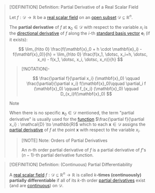 >[!DEFINITION] Definition: Partial Derivative of a Real Scalar Field
>
>Let $f: \mathcal{D} \to \mathbb{R}$ be a [real scalar field](../Real%20Scalar%20Field.md) on an [open subset](../../../../../Geometry/Euclidean%20Geometry/Euclidean%20Space/Open%20Sets%20in%20Euclidean%20Space.md) $\mathcal{D} \subseteq \mathbb{R}^n$.
>
>The **partial derivative** of $f$ at $\mathbf{x}_0 \in \mathcal{D}$ with respect to the variable $x_i$ is the [directional derivative](Directional%20Derivatives%20of%20Real%20Scalar%20Fields.md) of $f$ along the $i$-th [standard basis vector](../../../../../Algebra/Linear%20Algebra/Matrices/Row%20and%20Column%20vectors/Standard%20Basis.md) $\mathbf{e}_i$ (if it exists):
>
>$$
>\lim_{h\to 0} \frac{f(\mathbf{x}_0 + h \cdot \mathbf{e}_i) - f(\mathbf{x}_0)}{h} = \lim_{h\to 0} \frac{f(x_1, \dotsc, x_i+h, \dotsc, x_n) - f(x_1, \dotsc, x_i, \dotsc, x_n)}{h}
>$$
>
>>[!NOTATION]-
>>
>>$$
>>\frac{\partial f}{\partial x_i} (\mathbf{x}_0) \qquad  \frac{\partial}{\partial x_i} f(\mathbf{x}_0)\qquad \partial_i f (\mathbf{x}_0) \qquad f_{x_i} (\mathbf{x}_0) \qquad D_{x_i}f(\mathbf{x}_0)
>>$$
>>
>
>>[!NOTE]
>>
>>When there is no specific $\mathbf{x}_0 \in \mathcal{D}$ mentioned, the term "partial derivative" is usually used for the [function](../Real%20Scalar%20Field.md) $\frac{\partial f}{\partial x_i} : \mathcal{D} \to \mathbb{R}$ which to each $\mathbf{x} \in \mathcal{D}$ assigns the [partial derivative](Partial%20Derivatives%20of%20Real%20Scalar%20Fields.md) of $f$ at the point $\mathbf{x}$ with respect to the variable $x_i$.
>>
>
>>[!NOTE] Note: Orders of Partial Derivatives
>>
>>An $n$-th order partial derivative of $f$ is a partial derivative of $f$'s $(n-1)$-th partial derivative function.
>>
>

>[!DEFINITION] Definition: (Continuous) Partial Differentiability
>
>A [real scalar field](../Real%20Scalar%20Field.md) $f: \mathcal{D} \subseteq \mathbb{R}^n \to \mathbb{R}$ is called $k$**-times (continuously) partially differentiable** if all of its $k$-th order [partial derivatives](Partial%20Derivatives%20of%20Real%20Scalar%20Fields.md) exist (and are [continuous](../Continuity%20of%20Real%20Scalar%20Fields.md)) on $\mathcal{D}$. 
>